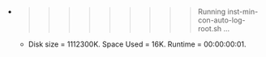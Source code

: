 * >>>>>>>>> Running inst-min-con-auto-log-root.sh ...
  * Disk size = 1112300K. Space Used = 16K. Runtime = 00:00:00:01.

